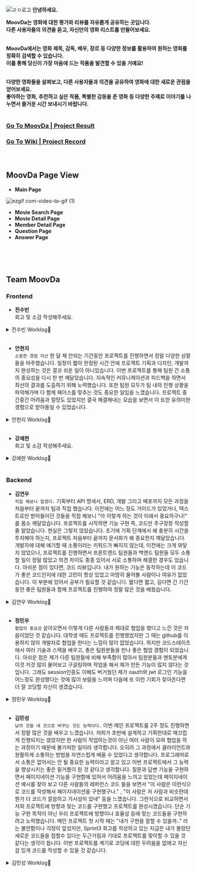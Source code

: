 
![ㄹㅇ로고](https://github.com/codestates-seb/seb44_main_020/assets/64067205/dcfa15c6-273e-4cd5-9827-d433a4239699)
<b>안녕하세요. <br>

MoovDa는 영화에 대한 평가와 리뷰를 자유롭게 공유하는 곳입니다.  <br>다른 사용자들의 의견을 듣고, 자신만의 영화 리스트를 만들어보세요. <br><br>

MoovDa에서는 영화 제목, 감독, 배우, 장르 등 다양한 정보를 활용하여 원하는 
영화를 정확히 검색할 수 있습니다. <br> 이를 통해 당신이 가장 마음에 드는 작품을 발견할 수 있을 거예요!  <br> <br> 

다양한 영화들을 살펴보고, 다른 사용자들과 의견을 공유하여 영화에 대한 새로운 관점을 얻어보세요.  <br>
좋아하는 영화, 추천하고 싶은 작품, 특별한 감동을 준 영화 등 다양한 주제로 이야기를 나누면서 즐거운 시간 보내시기 바랍니다.</b> <br> <br> 

### [Go To MoovDa | Project Result](https://github.com/codestates-seb/seb44_main_020) <br>
### [Go To Wiki | Project Record](https://github.com/codestates-seb/seb44_main_020/wiki) <br><br><br>


## MoovDa Page View <br>

- <b>Main Page</b>

![ezgif com-video-to-gif (1)](https://github.com/codestates-seb/seb44_main_020/assets/64067205/2ff34663-0d0f-45c2-bbde-85c5a8efd630) <br>





- <b>Movie Search Page</b>
- <b>Movie Detail Page</b>
- <b>Member Detail Page</b>
- <b>Question Page</b>
- <b>Answer Page</b>

<br><br><br>

## Team MoovDa <br>

### Frontend <br>

- <b>전수빈</b> <br>
회고 및 소감 작성해주세요.

<details>
<summary>전수빈 Worklog📜</summary>


<br>

 <b>Position</b> : Frontend

 <b>Stack</b> : 

 <b>Works</b> : 

1. 



</details>
<br>

- <b>안현지</b> <br>
`소중한 경험 자산`
한 달 채 안되는 기간동안 프로젝트를 진행하면서 정말 다양한 상황들을 마주했습니다. 일정이 짧아 한정된 시간 안에 프로젝트 기획과 디자인, 개발까지 완성하는 것은 결코 쉬운 일이 아니었습니다. 이번 프로젝트를 통해 팀원 간 소통의 중요성을 다시 한 번 깨달았습니다. 지속적인 커뮤니케이션과 피드백을 하면서 최선의 결과를 도출하기 위해 노력했습니다. 또한 팀원 모두가 팀 내의 진행 상황을 파악해가며 다 함께 페이스를 맞추는 것도 중요한 일임을 느꼈습니다. 프로젝트 중간중간 어려움과 절망도 있었지만 결국 해결해내는 모습을 보면서 이 또한 유의미한 경험으로 받아들일 수 있었습니다. 
<details>
<summary>안현지 Worklog📜</summary>

<br>

 <b>Position</b> : Frontend

 <b>Stack</b> : 

 <b>Works</b> : 

1. 페이지 UI 구성 및 피그마 이용해 프로토타입 구현
    * 메인 페이지
    * 질문 리스트 페이지
    * 질문 상세 페이지 

2. MainPoster 컴포넌트
    * props를 전달하여 조건부 렌더링
      * default : 영화 포스터 + 제목
      * 본영화 섹션에서 사용될 때, 별점 노출
      * 볼영화 섹션에서 사용될 때, (마이페이지의 삭제 버튼을 누르면) 삭제 아이콘 노출
    * styled-components의 ThemeProvider 적용 
      *  컴포넌트의 크기를 유동적으로 조정하여 여러 페이지에서 재사용할 수 있도록 함
    * 볼영화 삭제 기능 구현
    * 이미지 lazy loading 구현

3. MainPage
    * 자동 재생되는 캐러셀 슬라이더 구현
      * react-slick 라이브러리 사용 (centermode 적용)
    * 영화 포스터 조회 기능 구현

4. MyPage
    * UI 디자인 재구성
    * 로그인한 본인의 마이페이지인 경우와 타 사용자의 프로필을 클릭하여 방문하는 경우를 구분하여 조건부 렌더링
       * 로그인한 사용자 본인의 페이지인 경우에만 본 영화의 편집 버튼을 노출 <br>
         -> 클릭하면 메인 포스터 컴포넌트의 삭제 아이콘 노출
       * 로그인한 사용자 본인의 페이지인 경우에만 계정 관리 영역 노출
    * 볼 영화, 본 영화 리스트
        * react-slick 사용하여 캐러셀 슬라이더 구현 
        * 캐러셀 드래그 시 클릭 이벤트(영화 상세페이지로 이동) 실행되는 것 방지
    * 회원 정보 조회, 회원 삭제 기능 구현

5. MovieDetail Page
    * UI 디자인 재구성
    * 이미지 lazy loading 구현
    * 별점・코멘트 모달 팝업
    * 개별 코멘트 컴포넌트
    * 코멘트 페이지 네이션 적용
    * 볼 영화 리스트 추가, 기능 구현
</details>
<br>

- <b>강예현</b> <br>
회고 및 소감 작성해주세요.

<details>
<summary>강예현 Worklog📜</summary>

<br>

 <b>Position</b> : Frontend

 <b>Stack</b> : 

 <b>Works</b> : 

1. 

</details>

<br>

### Backend <br>


- <b>김연우</b> <br>
`직접 해보니 알겠다.` 기획부터 API 명세서, ERD, 개발 그리고 배포까지 모든 과정을 처음부터 끝까지 팀과 직접 했습니다. 이전에는 어느 정도 가이드가 있었거나,
텍스트로만 받아들이던 것들을 직접 해보니 "아 이렇게 하는 것이 이래서 중요하구나!" 를 몸소 깨달았습니다. 프로젝트를 시작하면 기능 구현 즉, 코드만 주구장창 작성할 줄 알았습니다.
현실은 그렇지 않았습니다. 초기에 기획 단계에서 왜 충분히 시간을 투자해야 하는지, 프로젝트 처음부터 끝까지 문서화가 왜 중요한지 깨달았습니다. 개발자에 대해 얘기할 때 소통이라는 키워드가
빠지지 않는데, 이전에는 크게 와닿지 않았으나, 프로젝트를 진행하면서 프론트엔드 팀원들과 백엔드 팀원들 모두 소통할 일이 정말 많았고 의견 차이도 종종 있어서 서로 소통하며 해결한 경우도 있습니다.
아쉬운 점이 있다면, 코드 리뷰입니다. 내가 원하는 기능은 동작하는데 이 코드가 좋은 코드인지에 대한 고민이 항상 있었고 마땅히 물어볼 사람이나 여유가 없었습니다. 이 부분에 있어서 공부가 필요할 것 같습니다.
짧다면 짧고, 길다면 긴 기간동안 좋은 팀원들과 함께 프로젝트를 진행하여 정말 많은 것을 배웠습니다.
 

<details>
<summary>김연우 Worklog📜</summary>

<br>

 <b>Position</b> : Backend

 <b>Stack</b> : Spring Boot, Spring Data JPA, EC2, RDS, MySQL, QueryDSL

 <b>Works</b> : 

1. Movie

    * OPEN API 이용하여 영화 데이터 DB 저장
    * 영화 데이터 이용하여 영화 상세 페이지 구현
    * 장르, 나라, 연령, 별점 필터를 이용한 영화 검색 기능 구현(QueryDSL)
    * 메인 페이지 구현, GET 요청시 랜덤으로 영화 10개 응답    

2. Comment

   * 코멘트와 별점 기능 구현
   * 토큰을 이용하여 인증된 멤버만 수정, 삭제 가능

3. Watch

   * 보고 싶은 영화 기능 구현
   * 코멘트 작성 시 본 영화에 추가
   * Mypage에서 볼 영화, 본 영화 리스트 기능 구현

4. Deployment

   * AWS EC2, RDS(MySQL) 세팅
   * 로드밸런서를 이용하여 Scale-out 적용 <[Go To Notion | Record](https://heathered-creek-b2a.notion.site/AWS-Load-Balancer-d1ae72550d6a4248971d141fe56e2a64?pvs=4)>

5. Documentation
   
    * Git Wiki 작성 <[Go To Wiki | Record](https://github.com/codestates-seb/seb44_main_020/wiki)>
    * README 작성

</details>
<br>

- <b>정민우</b> <br>
`협업의 중요성` 살아오면서 이렇게 다른 사람들과 제대로 협업을 했다고 느낀 것은 처음이었던 것 같습니다. 대학생 때도 프로젝트를 진행했었지만 그 때는 github를 이용하지 않아 개발자로 협업을 한다는 느낌이 많이 없었습니다. 하지만 코드스테이츠에서 여러 기술과 스택을 배우고, 좋은 팀원분들을 만나 좋은 협업 경험이 되었습니다. 
아쉬운 점은 제가 다른 팀원들에 비해 부족함이 많아서 팀원분들과 멘토분에게 이것 저것 많이 물어보고 구글링하며 작업을 해서 제가 만든 기능이 많지 않다는 것입니다.
그래도 session인증도 이해도 버거웠던 제가 oauth와 jwt 로그인 기능을 어느정도 완성했다는 것에 많이 보람을 느끼며 다음에 또 이런 기회가 찾아온다면 더 잘 코딩할 자신이 생겼습니다.  

<details>
<summary>정민우 Worklog📜</summary>

<br>

 <b>Position</b> : Backend

 <b>Stack</b> : 

 <b>Works</b> : 

1. 

</details>
<br>

- <b>김민성</b> <br>
`남의 것을 내 것으로 바꾸는 것도 능력이다.` 이번 메인 프로젝트를 2주 정도 진행하면서 정말 많은 것을 배우고 느꼈습니다.
저희가 초반에 설계하고 기획한대로 매끄럽게 진행되지는 않았지만 한 사람이 작업하는것이 아닌 여러 사람이 모여 협업을
하는 과정이기 때문에 불가피한 일이라 생각합니다. 오히려 그 과정에서 클라이언트와 원활하게 소통하는 방법을 자연스럽게 배울 수 있었다고 생각합니다.
프로그래머로서 소통은 없어서는 안 될 중요한 능력이라고 알고 있고 이번 프로젝트에서 그 능력을 향상시키는 좋은 밑거름이 된 것 같다고 생각합니다.
질문과 답변 기능을 구현하면서 페이지네이션 기능을 구현함에 있어서 어려움을 느끼고 있었는데 페이지네이션 예시를 찾아 보고 다른 사람들의 레퍼런스 코드
들을 보면서 "이 사람은 이런식으로 코드를 작성해서 페이지네이션을 구현했구나." , "이 사람은 저 사람과 비슷한데 뭔가 더 코드가 깔끔하고 가시성이 있네"
등을 느꼈습니다. 그런식으로 비교하면서 저희 프로젝트에 방향과 맞는 코드를 구현했고 프로젝트를 완성시켰습니다.
단순 기능 구현 목적이 아닌 우리 프로젝트에 방향이나 효율성 등에 맞는 코드들을 구현하려고 노력했습니다.
메인 프로젝트 첫 시작 때는 "내가 구현을 잘할 수 있을까.." 라는 불안함이나 걱정이 앞섰지만, Sprint3 회고를 작성하고 있는 지금은 내가 몰랐던 새로운 코드들을 접할수 있다는 두근거림과 기대로 프로젝트를 맞이할 수 있을 것 같다는 생각이 듭니다.
이번 프로젝트를 계기로 코딩에 대한 두려움을 없애고 자신감 있게 코드를 작성할 수 있을 것 같습니다.

<details>
<summary>김민성 Worklog📜</summary>

<br>

 <b>Position</b> : Backend

 <b>Stack</b> : Java, mySQL, AWS, Spring Boot JPA

 <b>Works</b> : 

1. 질문 CRUD 기능 구현
	* 질문 전체 조회 (게시판 리스트)
   		* 답변 수와 조회 수 기능 구현
		* 작성 최신 순으로 정렬
		* 페이지네이션 기능 구현
	* 질문 상세 조회
		* 질문에 대한 답변 정보를 나타내는 기능 구현
		* 답변 정보 페이지네이션 기능 구현
		* 답변 작성 최신 순으로 정렬
	* 질문 작성
		* 질문 작성 유효성 검사
	* 질문 수정 / 삭제
		* AccessToken 비교해서 질문을 작성한 유저인지 확인하는 기능 구현
		* 질문 수정 유효성 검사
		* 예외 코드 작성

2. 답변 CRUD 기능 구현
	* 답변 작성
		* 답변 작성 유효성 검사
	* 답변 수정 / 삭제
		* AccessToken 비교해서 답변을 작성한 유저인지 확인하는 기능 구현 
		* 답변 수정 유효성 검사
		* 예외 코드 작성 


</details>
 
